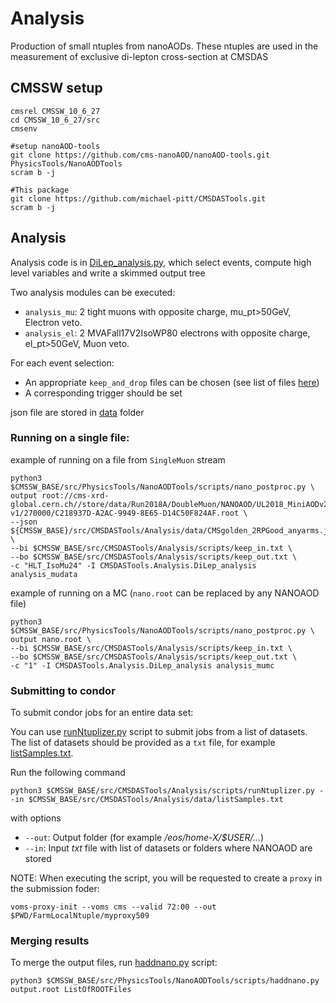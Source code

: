 # Analysis
Production of small ntuples from nanoAODs. These ntuples are used in the measurement of exclusive di-lepton cross-section at CMSDAS

## CMSSW setup
```
cmsrel CMSSW_10_6_27
cd CMSSW_10_6_27/src
cmsenv

#setup nanoAOD-tools
git clone https://github.com/cms-nanoAOD/nanoAOD-tools.git PhysicsTools/NanoAODTools
scram b -j

#This package
git clone https://github.com/michael-pitt/CMSDASTools.git
scram b -j
```

## Analysis


Analysis code is in [DiLep_analysis.py](https://github.com/michael-pitt/CMSDASTools/blob/main/Analysis/python/DiLep_analysis.py), which select events, compute high level variables and write a skimmed output tree

Two analysis modules can be executed:
- `analysis_mu`: 2 tight muons with opposite charge, mu_pt>50GeV, Electron veto. 
- `analysis_el`: 2 MVAFall17V2IsoWP80 electrons with opposite charge, el_pt>50GeV, Muon veto.

For each event selection:
- An appropriate `keep_and_drop` files can be chosen (see list of files [here](https://github.com/michael-pitt/CMSDASTools/tree/main/Analysis/scripts))
- A corresponding trigger should be set

json file are stored in [data](https://github.com/michael-pitt/CMSDASTools/tree/main/data) folder

### Running on a single file:

example of running on a file from `SingleMuon` stream
```
python3 $CMSSW_BASE/src/PhysicsTools/NanoAODTools/scripts/nano_postproc.py \
output root://cms-xrd-global.cern.ch//store/data/Run2018A/DoubleMuon/NANOAOD/UL2018_MiniAODv2_NanoAODv9-v1/270000/C218937D-A2AC-9949-8E65-D14C50F824AF.root \
--json ${CMSSW_BASE}/src/CMSDASTools/Analysis/data/CMSgolden_2RPGood_anyarms.json \
--bi $CMSSW_BASE/src/CMSDASTools/Analysis/scripts/keep_in.txt \
--bo $CMSSW_BASE/src/CMSDASTools/Analysis/scripts/keep_out.txt \
-c "HLT_IsoMu24" -I CMSDASTools.Analysis.DiLep_analysis analysis_mudata
```

example of running on a MC (`nano.root` can be replaced by any NANOAOD file)
```
python3 $CMSSW_BASE/src/PhysicsTools/NanoAODTools/scripts/nano_postproc.py \
output nano.root \
--bi $CMSSW_BASE/src/CMSDASTools/Analysis/scripts/keep_in.txt \
--bo $CMSSW_BASE/src/CMSDASTools/Analysis/scripts/keep_out.txt \
-c "1" -I CMSDASTools.Analysis.DiLep_analysis analysis_mumc
```

### Submitting to condor

To submit condor jobs for an entire data set:

You can use [runNtuplizer.py](https://github.com/michael-pitt/CMSDASTools/blob/main/Analysis/scripts/runNtuplizer.py) script to submit jobs from a list of datasets.
The list of datasets should be provided as a `txt` file, for example [listSamples.txt](https://github.com/michael-pitt/CMSDASTools/blob/main/Analysis/data/listSamples.txt).

Run the following command
```
python3 $CMSSW_BASE/src/CMSDASTools/Analysis/scripts/runNtuplizer.py --in $CMSSW_BASE/src/CMSDASTools/Analysis/data/listSamples.txt
```
with options
- `--out`: Output folder (for example */eos/home-X/$USER/...*)
- `--in`: Input *txt* file with list of datasets or folders where NANOAOD are stored

NOTE: When executing the script, you will be requested to create a `proxy` in the submission foder:

```
voms-proxy-init --voms cms --valid 72:00 --out $PWD/FarmLocalNtuple/myproxy509
```

### Merging results

To merge the output files, run [haddnano.py](https://github.com/cms-nanoAOD/nanoAOD-tools/blob/master/scripts/haddnano.py) script:
```
python3 $CMSSW_BASE/src/PhysicsTools/NanoAODTools/scripts/haddnano.py output.root ListOfROOTFiles
```
